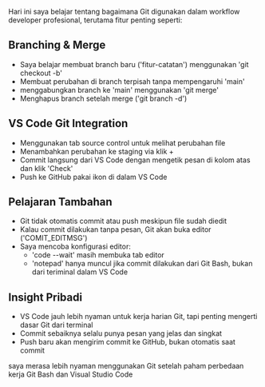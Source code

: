 
Hari ini saya belajar tentang bagaimana Git digunakan dalam workflow developer profesional, terutama fitur penting seperti:

## Branching & Merge
- Saya belajar membuat branch baru ('fitur-catatan') menggunakan 'git checkout -b'
- Membuat perubahan di branch terpisah tanpa mempengaruhi 'main'
- menggabungkan branch ke 'main' menggunakan 'git merge'
- Menghapus branch setelah merge ('git branch -d')

## VS Code Git Integration
- Menggunakan tab source control untuk melihat perubahan file
- Menambahkan perubahan ke staging via klik +
- Commit langsung dari VS Code dengan mengetik pesan di kolom atas dan klik 'Check'
- Push ke GitHub pakai ikon di dalam VS Code

## Pelajaran Tambahan
- Git tidak otomatis commit atau push meskipun file sudah diedit
- Kalau commit dilakukan tanpa pesan, Git akan buka editor ('COMIT_EDITMSG')
- Saya mencoba konfigurasi editor:
    - 'code --wait' masih membuka tab editor
    - 'notepad' hanya muncul jika commit dilakukan dari Git Bash, bukan dari teriminal dalam VS Code

## Insight Pribadi
- VS Code jauh lebih nyaman untuk kerja harian Git, tapi penting mengerti dasar Git dari terminal
- Commit sebaiknya selalu punya pesan yang jelas dan singkat
- Push baru akan mengirim commit ke GitHub, bukan otomatis saat commit

saya merasa lebih nyaman menggunakan Git setelah paham perbedaan kerja Git Bash dan Visual Studio Code
